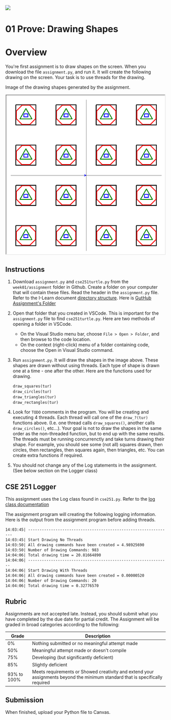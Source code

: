 ![](../../site/banner.png)

# 01 Prove: Drawing Shapes 

# Overview

You're first assignment is to draw shapes on the screen. When you download the file `assignment.py`, and run it.  It will create the following drawing on the screen.  Your task is to use threads for the drawing.

Image of the drawing shapes generated by the assignment.

![](image1.png)


## Instructions

1. Download `assignment.py` and `cse251turtle.py` from the `week01/assignment` folder in Github.  Create a folder on your computer that will contain these files. Read the header in the `assignment.py` file.  Refer to the I-Learn document [directory structure](../overview/directory_structure.md).  Here is [GutHub Assignment's Folder](assignment)
2. Open that folder that you created in VSCode.  This is important for the `assignment.py` file to find `cse251turtle.py`.  Here are two methods of opening a folder in VSCode.
	- On the Visual Studio menu bar, choose `File > Open > Folder`, and then browse to the code location.
	- On the context (right-click) menu of a folder containing code, choose the Open in Visual Studio command.

3. Run `assignment.py`.  It will draw the shapes in the image above.  These shapes are drawn without using threads.  Each type of shape is drawn one at a time - one after the other.  Here are the functions used for drawing.

	```python
	draw_squares(tur)
	draw_circles(tur)
	draw_triangles(tur)
	draw_rectangles(tur)
	```

4. Look for `TODO` comments in the program.  You will be creating and executing 4 threads.  Each thread will call one of the `draw_?(tur)` functions above.  (I.e. one thread calls `draw_squares()`, another calls `draw_circles()`, etc...).  Your goal is not to draw the shapes in the same order as the non-threaded function, but to end up with the same results.  The threads must be running concurrenctly and take turns drawing their shape.  For example, you should see some (not all) squares drawn, then circles, then rectangles, then squares again, then triangles, etc.  You can create extra functions if required.
5. You should not change any of the Log statements in the assignment. (See below section on the Logger class)

## CSE 251 Logger

This assignment uses the Log class found in `cse251.py`. Refer to the [log class documentation](../overview/cse251_code.md)

The assignment program will creating the following logging information.  Here is the output from the assignment program before adding threads.

```text
14:03:45| ---------------------------------------------------------------
14:03:45| Start Drawing No Threads
14:03:50| All drawing commands have been created = 4.98925690
14:03:50| Number of Drawing Commands: 983
14:04:06| Total drawing time = 20.81664890
14:04:06| --------------------------------------------------------------
14:04:06| Start Drawing With Threads
14:04:06| All drawing commands have been created = 0.00000520
14:04:06| Number of Drawing Commands: 20
14:04:06| Total drawing time = 0.32776570
```

## Rubric

Assignments are not accepted late. Instead, you should submit what you have completed by the due date for partial credit.
The Assignment will be graded in broad categories according to the following:

| Grade | Description |
|-------|-------------|
| 0% | Nothing submitted or no meaningful attempt made |
| 50% | Meaningful attempt made or doesn't compile |
| 75% | Developing (but significantly deficient) |
| 85% | Slightly deficient |
| 93% to 100% | Meets requirements or Showed creativity and extend your assignments beyond the minimum standard that is specifically required |


## Submission

When finished, upload your Python file to Canvas.